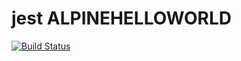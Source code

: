# jest ALPINEHELLOWORLD

[![Build Status](http://192.168.56.3:8080/buildStatus/icon?job=Deployment)](https://8268-185-116-129-161.ngrok-free.app:8080)